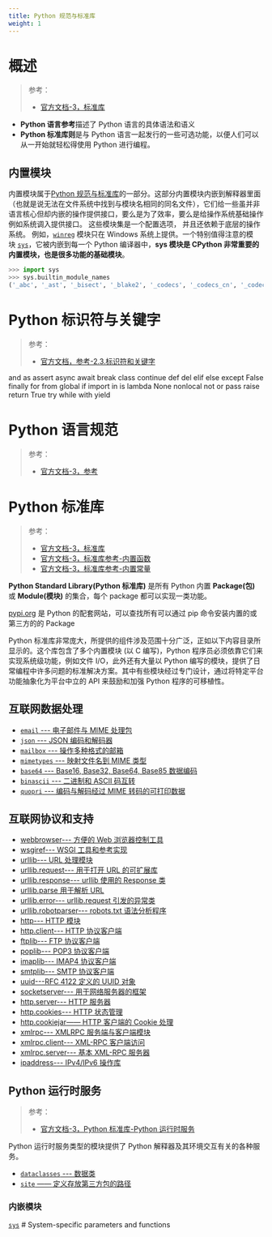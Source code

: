 ```yaml
---
title: Python 规范与标准库
weight: 1
---
```


# 概述

> 参考：
> - [官方文档-3，标准库](https://docs.python.org/3/library/index.html)


- **Python 语言参考**描述了 Python 语言的具体语法和语义
- **Python 标准库则**是与 Python 语言一起发行的一些可选功能，以便人们可以从一开始就轻松得使用 Python 进行编程。

## 内置模块

内置模块属于[Python 规范与标准库](#概述)的一部分。这部分内置模块内嵌到解释器里面（也就是说无法在文件系统中找到与模块名相同的同名文件），它们给一些虽并非语言核心但却内嵌的操作提供接口，要么是为了效率，要么是给操作系统基础操作例如系统调入提供接口。 这些模块集是一个配置选项， 并且还依赖于底层的操作系统。 例如，[`winreg`](https://docs.python.org/zh-cn/3/library/winreg.html#module-winreg "winreg: Routines and objects for manipulating the Windows registry. (Windows)") 模块只在 Windows 系统上提供。一个特别值得注意的模块 [`sys`](https://docs.python.org/zh-cn/3/library/sys.html#module-sys "sys: Access system-specific parameters and functions.")，它被内嵌到每一个 Python 编译器中，**sys 模块是 CPython 非常重要的内置模块，也是很多功能的基础模块**。

```python
>>> import sys
>>> sys.builtin_module_names
('_abc', '_ast', '_bisect', '_blake2', '_codecs', '_codecs_cn', '_codecs_hk', '_codecs_iso2022', '_codecs_jp', '_codecs_kr', '_codecs_tw', '_collections', '_contextvars', '_csv', '_datetime', '_functools', '_heapq', '_imp', '_io', '_json', '_locale', '_lsprof', '_md5', '_multibytecodec', '_opcode', '_operator', '_pickle', '_random', '_sha1', '_sha256', '_sha3', '_sha512', '_signal', '_sre', '_stat', '_statistics', '_string', '_struct', '_symtable', '_thread', '_tracemalloc', '_warnings', '_weakref', '_winapi', '_xxsubinterpreters', 'array', 'atexit', 'audioop', 'binascii', 'builtins', 'cmath', 'errno', 'faulthandler', 'gc', 'itertools', 'marshal', 'math', 'mmap', 'msvcrt', 'nt', 'sys', 'time', 'winreg', 'xxsubtype', 'zlib')
```

# Python 标识符与关键字

> 参考：
> - [官方文档，参考-2.3.标识符和关键字](https://docs.python.org/3/reference/lexical_analysis.html#identifiers)

and
as
assert
async
await
break
class
continue
def
del
elif
else
except
False
finally
for
from
global
if
import
in
is
lambda
None
nonlocal
not
or
pass
raise
return
True
try
while
with
yield

# Python 语言规范

> 参考：
> 
> - [官方文档-3，参考](https://docs.python.org/3/reference/index.html)

# Python 标准库

> 参考：
> 
> - [官方文档-3，标准库](https://docs.python.org/3/library/index.html)
> - [官方文档-3，标准库参考-内置函数](https://docs.python.org/3/library/functions.html)
> - [官方文档-3，标准库参考-内置常量](https://docs.python.org/3/library/constants.html)

**Python Standard Library(Python 标准库)** 是所有 Python 内置 **Package(包)** 或 **Module(模块)** 的集合，每个 package 都可以实现一类功能。

[pypi.org](https://pypi.org/) 是 Python 的配套网站，可以查找所有可以通过 pip 命令安装内置的或第三方的的 Package

Python 标准库非常庞大，所提供的组件涉及范围十分广泛，正如以下内容目录所显示的。这个库包含了多个内置模块 (以 C 编写)，Python 程序员必须依靠它们来实现系统级功能，例如文件 I/O，此外还有大量以 Python 编写的模块，提供了日常编程中许多问题的标准解决方案。其中有些模块经过专门设计，通过将特定平台功能抽象化为平台中立的 API 来鼓励和加强 Python 程序的可移植性。

## 互联网数据处理

-   [`email` --- 电子邮件与 MIME 处理包](https://docs.python.org/zh-cn/3/library/email.html)
-   [`json` --- JSON 编码和解码器](https://docs.python.org/zh-cn/3/library/json.html)
-   [`mailbox` --- 操作多种格式的邮箱](https://docs.python.org/zh-cn/3/library/mailbox.html)
-   [`mimetypes` --- 映射文件名到 MIME 类型](https://docs.python.org/zh-cn/3/library/mimetypes.html)
-   [`base64` --- Base16, Base32, Base64, Base85 数据编码](https://docs.python.org/zh-cn/3/library/base64.html)
-   [`binascii` --- 二进制和 ASCII 码互转](https://docs.python.org/zh-cn/3/library/binascii.html)
-   [`quopri` --- 编码与解码经过 MIME 转码的可打印数据](https://docs.python.org/zh-cn/3/library/quopri.html)

## 互联网协议和支持

- [webbrowser--- 方便的 Web 浏览器控制工具](https://docs.python.org/zh-cn/3/library/webbrowser.html)
- [wsgiref--- WSGI 工具和参考实现](https://docs.python.org/zh-cn/3/library/wsgiref.html)
- [urllib--- URL 处理模块](https://docs.python.org/zh-cn/3/library/urllib.html)
- [urllib.request--- 用于打开 URL 的可扩展库](https://docs.python.org/zh-cn/3/library/urllib.request.html)
- [urllib.response--- urllib 使用的 Response 类](https://docs.python.org/zh-cn/3/library/urllib.request.html#module-urllib.response)
- [urllib.parse 用于解析 URL](https://docs.python.org/zh-cn/3/library/urllib.parse.html)
- [urllib.error--- urllib.request 引发的异常类](https://docs.python.org/zh-cn/3/library/urllib.error.html)
- [urllib.robotparser--- robots.txt 语法分析程序](https://docs.python.org/zh-cn/3/library/urllib.robotparser.html)
- [http--- HTTP 模块](https://docs.python.org/zh-cn/3/library/http.html)
- [http.client--- HTTP 协议客户端](https://docs.python.org/zh-cn/3/library/http.client.html)
- [ftplib--- FTP 协议客户端](https://docs.python.org/zh-cn/3/library/ftplib.html)
- [poplib--- POP3 协议客户端](https://docs.python.org/zh-cn/3/library/poplib.html)
- [imaplib--- IMAP4 协议客户端](https://docs.python.org/zh-cn/3/library/imaplib.html)
- [smtplib--- SMTP 协议客户端](https://docs.python.org/zh-cn/3/library/smtplib.html)
- [uuid---RFC 4122 定义的 UUID 对象](https://docs.python.org/zh-cn/3/library/uuid.html)
- [socketserver--- 用于网络服务器的框架](https://docs.python.org/zh-cn/3/library/socketserver.html)
- [http.server--- HTTP 服务器](https://docs.python.org/zh-cn/3/library/http.server.html)
- [http.cookies--- HTTP 状态管理](https://docs.python.org/zh-cn/3/library/http.cookies.html)
- [http.cookiejar—— HTTP 客户端的 Cookie 处理](https://docs.python.org/zh-cn/3/library/http.cookiejar.html)
- [xmlrpc--- XMLRPC 服务端与客户端模块](https://docs.python.org/zh-cn/3/library/xmlrpc.html)
- [xmlrpc.client--- XML-RPC 客户端访问](https://docs.python.org/zh-cn/3/library/xmlrpc.client.html)
- [xmlrpc.server--- 基本 XML-RPC 服务器](https://docs.python.org/zh-cn/3/library/xmlrpc.server.html)
- [ipaddress--- IPv4/IPv6 操作库](https://docs.python.org/zh-cn/3/library/ipaddress.html)



## Python 运行时服务

> 参考：
> 
> - [官方文档-3，Python 标准库-Python 运行时服务](https://docs.python.org/3/library/python.html)

Python 运行时服务类型的模块提供了 Python 解释器及其环境交互有关的各种服务。

- [`dataclasses` --- 数据类](https://docs.python.org/zh-cn/3/library/dataclasses.html)
- [`site` —— 定义存放第三方包的路径](https://docs.python.org/zh-cn/3/library/site.html)

### 内嵌模块

[`sys`](https://docs.python.org/3/library/sys.html) # System-specific parameters and functions

